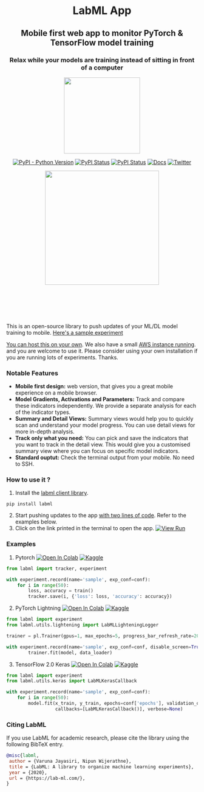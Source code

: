 <div align="center" style="margin-bottom: 100px;">
    
<h1>LabML App</h1>
<h2>Mobile first web app to monitor PyTorch & TensorFlow model training</h2>
<h3>Relax while your models are training instead of sitting in front of a computer</h3>

<img src="https://raw.githubusercontent.com/lab-ml/lab/master/images/lab_logo.png" width="200px" alt="">

[![PyPI - Python Version](https://badge.fury.io/py/labml.svg)](https://badge.fury.io/py/labml)
[![PyPI Status](https://pepy.tech/badge/labml)](https://pepy.tech/project/labml)
[![PyPI Status](https://img.shields.io/badge/slack-chat-green.svg?logo=slack)](https://join.slack.com/t/labforml/shared_invite/zt-egj9zvq9-Dl3hhZqobexgT7aVKnD14g/)
[![Docs](https://img.shields.io/badge/labml-docs-blue)](http://lab-ml.com/)
[![Twitter](https://img.shields.io/twitter/url.svg?label=Follow%20%40LabML&style=social&url=https%3A%2F%2Ftwitter.com%2FLabML)](https://twitter.com/LabML1?ref_src=twsrc%5Etfw)

<img src="https://github.com/lab-ml/app/blob/master/images/labml-app.gif" width="300" alt=""/>
</div>

This is an open-source library to push updates of your ML/DL model training to mobile. [Here's a sample experiment](https://web.lab-ml.com/run?uuid=39b03a1e454011ebbaff2b26e3148b3d)

[You can host this on your own](https://github.com/lab-ml/app/blob/master/docs/installation.rst).
We also have a small [AWS instance running](https://web.lab-ml.com). and you are welcome to use it. Please consider using your own installation if you are running lots of
experiments. Thanks.

### Notable Features

* **Mobile first design:** web version, that gives you a great mobile experience on a mobile browser.
* **Model Gradients, Activations and Parameters:** Track and compare these indicators independently. We provide a separate analysis for each of the indicator types.
* **Summary and Detail Views:** Summary views would help you to quickly scan and understand your model progress. You can use detail views for more in-depth analysis.
* **Track only what you need:** You can pick and save the indicators that you want to track in the detail view. This would give you a customised summary view where you can focus on specific model indicators.
* **Standard ouptut:** Check the terminal output from your mobile. No need to SSH.

### How to use it ?
1. Install the [labml client library](https://github.com/lab-ml/labml).

```
pip install labml
```

2. Start pushing updates to the app  [with two lines of code](http://lab-ml.com/guide/tracker.html). Refer to the examples below.
3. Click on the link printed in the terminal to open the app. [![View Run](https://img.shields.io/badge/labml-experiment-brightgreen)](https://web.lab-ml.com/run?uuid=9e7f39e047e811ebbaff2b26e3148b3d)

### Examples

1. Pytorch [![Open In Colab](https://colab.research.google.com/assets/colab-badge.svg)](https://colab.research.google.com/drive/1Ldu5tr0oYN_XcYQORgOkIY_Ohsi152fz?usp=sharing) [![Kaggle](https://kaggle.com/static/images/open-in-kaggle.svg)](https://www.kaggle.com/hnipun/monitoring-ml-model-training-on-your-mobile-phone)

```python
from labml import tracker, experiment

with experiment.record(name='sample', exp_conf=conf):
    for i in range(50):
        loss, accuracy = train()
        tracker.save(i, {'loss': loss, 'accuracy': accuracy})
```

2. PyTorch Lightning [![Open In Colab](https://colab.research.google.com/assets/colab-badge.svg)](https://colab.research.google.com/drive/15aSPDwbKihDu_c3aFHNPGG5POjVlM2KO?usp=sharing) [![Kaggle](https://kaggle.com/static/images/open-in-kaggle.svg)](https://www.kaggle.com/hnipun/pytorch-lightning)

```python
from labml import experiment
from labml.utils.lightening import LabMLLighteningLogger

trainer = pl.Trainer(gpus=1, max_epochs=5, progress_bar_refresh_rate=20, logger=LabMLLighteningLogger())

with experiment.record(name='sample', exp_conf=conf, disable_screen=True):
        trainer.fit(model, data_loader)

```

3. TensorFlow 2.0 Keras [![Open In Colab](https://colab.research.google.com/assets/colab-badge.svg)](https://colab.research.google.com/drive/1lx1dUG3MGaIDnq47HVFlzJ2lytjSa9Zy?usp=sharing) [![Kaggle](https://kaggle.com/static/images/open-in-kaggle.svg)](https://www.kaggle.com/hnipun/monitor-keras-model-training-on-your-mobile-phone)

```python
from labml import experiment
from labml.utils.keras import LabMLKerasCallback

with experiment.record(name='sample', exp_conf=conf):
    for i in range(50):
        model.fit(x_train, y_train, epochs=conf['epochs'], validation_data=(x_test, y_test),
                  callbacks=[LabMLKerasCallback()], verbose=None)
```


### Citing LabML

If you use LabML for academic research, please cite the library using the following BibTeX entry.

```bibtex
@misc{labml,
 author = {Varuna Jayasiri, Nipun Wijerathne},
 title = {LabML: A library to organize machine learning experiments},
 year = {2020},
 url = {https://lab-ml.com/},
}
```
